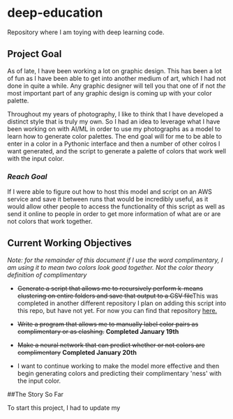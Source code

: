 # deep-education
Repository where I am toying with deep learning code.

## Project Goal

As of late, I have been working a lot on graphic design. This has been a lot of fun as I have been able to get into another medium of art, which I had not done in quite a while. Any graphic designer will tell you that one of if not _the_ most important part of any graphic design is coming up with your color palette. 

Throughout my years of photography, I like to think that I have developed a distinct style that is truly my own. So I had an idea to leverage what I have been working on with AI/ML in order to use my photographs as a model to learn how to generate color palettes. The end goal will for me to be able to enter in a color in a Pythonic interface and then a number of other colros I want generated, and the script to generate a palette of colors that work well with the input color.

### _Reach Goal_
If I were able to figure out how to host this model and script on an AWS service and save it between runs that would be incredibly useful, as it would allow other people to access the functionality of this script as well as send it online to people in order to get more information of what are or are not colors that work together.

## Current Working Objectives
_Note: for the remainder of this document if I use the word complimentary, I am using it to mean two colors look good together. Not the color theory definition of complimentary_
* ~~Generate a script that allows me to recursively perform k-means clustering on entire folders and save that output to a CSV file~~This was completed in another different repository I plan on adding this script into this repo, but have not yet. For now you can find that repository [here.](https://gitlab.com/zacharyFerretti/python-dominant-color)

* ~~Write a program that allows me to manually label color pairs as complimentary or as clashing.~~ __Completed January 19th__

* ~~Make a neural network that can predict whether or not colors are complimentary~~ __Completed January 20th__

* I want to continue working to make the model more effective and then begin generating colors and predicting their complimentary 'ness' with the input color.

##The Story So Far

To start this project, I had to update my  
